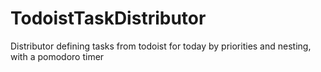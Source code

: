 # TodoistTaskDistributor
Distributor defining tasks from todoist for today by priorities and nesting, with a pomodoro timer
